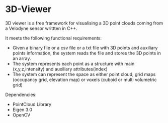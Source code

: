 # 3D-Viewer
3D viewer is a free framework for visualising a 3D point clouds coming from a Velodyne sensor writtten in C++.

It meets the following functional requirements:
- Given a binary file or a csv file or a txt file with 3D points and auxiliary points information, the system reads the file and stores the 3D points in an array.
- The system represents each point as a structure with main (x,y,z,intensity) and auxiliary attributes(index)
- The system can represent the space as either point cloud, grid maps (occupancy grid, elevation map) or voxels (cuboid or multi volumetric grid)



Dependencies:
- PointCloud Library
- Eigen 3.0
- OpenCV
